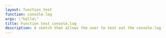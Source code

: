 ```yaml
---
layout: function_test
function: console.log
args: \"hello\"
title: Function test console.log
description: A sketch that allows the user to test out the console.log function
---
```

